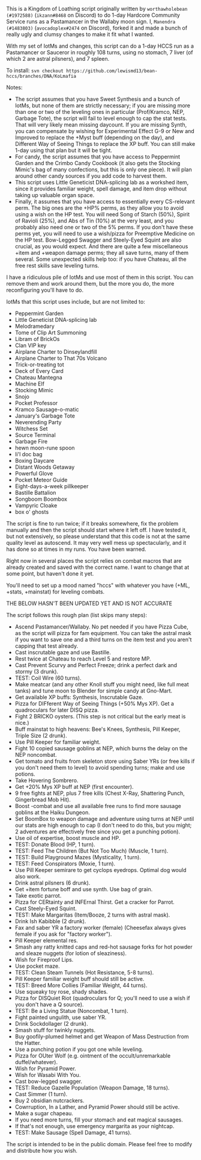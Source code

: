 This is a Kingdom of Loathing script originally written by `worthawholebean (#1972588)` (`ikzann#8468` on Discord) to do 1-day Hardcore Community Service runs as a Pastamancer in the Wallaby moon sign. I, `Manendra (#1483803)` (`avocadoplex#2474` on Discord), forked it and made a bunch of really ugly and clumsy changes to make it fit what I wanted. 

With my set of IotMs and changes, this script can do a 1-day HCCS run as a Pastamancer or Sauceror in roughly 108 turns, using no stomach, 7 liver (of which 2 are astral pilsners), and 7 spleen.

To install:
`svn checkout https://github.com/lewismd13/bean-hccs/branches/DNA/KoLmafia`

Notes:
- The script assumes that you have Sweet Synthesis and a bunch of IotMs, but none of them are strictly necessary; if you are missing more than one or two of the leveling ones in particular (Prof/Kramco, NEP, Garbage Tote), the script will fail to level enough to cap the stat tests. That will very likely mean missing daycount. If you are missing Synth, you can compensate by wishing for Experimental Effect G-9 or New and Improved to replace the +Myst buff (depending on the day), and Different Way of Seeing Things to replace the XP buff. You can still make 1-day using that plan but it will be tight.
- For candy, the script assumes that you have access to Peppermint Garden and the Crimbo Candy Cookbook (it also gets the Stocking Mimic's bag of many confections, but this is only one piece). It will plan around other candy sources if you add code to harvest them.
- This script uses Little Geneticist DNA-splicing lab as a workshed item, since it provides familiar weight, spell damage, and item drop without taking up valuable organ space.
- Finally, it assumes that you have access to essentially every CS-relevant perm. The big ones are the +HP% perms, as they allow you to avoid using a wish on the HP test. You will need Song of Starch (50%), Spirit of Ravioli (25%), and Abs of Tin (10%) at the very least, and you probably also need one or two of the 5% perms. If you don't have these perms yet, you will need to use a wish/pizza for Preemptive Medicine on the HP test. Bow-Legged Swagger and Steely-Eyed Squint are also crucial, as you would expect. And there are quite a few miscellaneous +item and +weapon damage perms; they all save turns, many of them several. Some unexpected skills help too: if you have Chateau, all the free rest skills save leveling turns.

I have a ridiculous pile of IotMs and use most of them in this script. You can remove them and work around them, but the more you do, the more reconfiguring you'll have to do.

IotMs that this script uses include, but are not limited to:

- Peppermint Garden
- Little Geneticist DNA-splicing lab
- Melodramedary
- Tome of Clip Art Summoning
- Libram of BrickOs
- Clan VIP key
- Airplane Charter to Dinseylandfill
- Airplane Charter to That 70s Volcano
- Trick-or-treating tot
- Deck of Every Card
- Chateau Mantegna
- Machine Elf
- Stocking Mimic
- Snojo
- Pocket Professor
- Kramco Sausage-o-matic
- January's Garbage Tote
- Neverending Party
- Witchess Set
- Source Terminal
- Garbage Fire
- hewn moon-rune spoon
- li'l doc bag
- Boxing Daycare
- Distant Woods Getaway
- Powerful Glove
- Pocket Meteor Guide
- Eight-days-a-week pillkeeper
- Bastille Battalion
- Songboom Boombox
- Vampyric Cloake
- box o' ghosts

The script is fine to run twice; if it breaks somewhere, fix the problem manually and then the script should start where it left off. I have tested it, but not extensively, so please understand that this code is not at the same quality level as autoscend. It may very well mess up spectacularly, and it has done so at times in my runs. You have been warned.

Right now in several places the script relies on combat macros that are already created and saved with the correct name. I want to change that at some point, but haven't done it yet.

You'll need to set up a mood named "hccs" with whatever you have (+ML, +stats, +mainstat) for leveling combats.

THE BELOW HASN'T BEEN UPDATED YET AND IS NOT ACCURATE

The script follows this rough plan (list skips many steps):
- Ascend Pastamancer/Wallaby. No pet needed if you have Pizza Cube, as the script will pizza for fam equipment. You can take the astral mask if you want to save one and a third turns on the item test and you aren't capping that test already.
- Cast inscrutable gaze and use Bastille.
- Rest twice at Chateau to reach Level 5 and restore MP.
- Cast Prevent Scurvy and Perfect Freeze; drink a perfect dark and stormy (3 drunk).
- TEST: Coil Wire (60 turns).
- Make meatcar (and any other Knoll stuff you might need, like full meat tanks) and tune moon to Blender for simple candy at Gno-Mart.
- Get available XP buffs: Synthesis, Inscrutable Gaze.
- Pizza for DIFferent Way of Seeing Things (+50% Mys XP). Get a quadroculars for later DISQ pizza.
- Fight 2 BRICKO oysters. (This step is not critical but the early meat is nice.)
- Buff mainstat to high heavens: Bee's Knees, Synthesis, Pill Keeper, Triple Size (2 drunk).
- Use Pill Keeper for familiar weight.
- Fight 10 copied sausage goblins at NEP, which burns the delay on the NEP noncombat.
- Get tomato and fruits from skeleton store using Saber YRs (or free kills if you don't need them to level) to avoid spending turns; make and use potions.
- Take Hovering Sombrero.
- Get +20% Mys XP buff at NEP (first encounter).
- 9 free fights at NEP, plus 7 free kills (Chest X-Ray, Shattering Punch, Gingerbread Mob Hit).
- Boost -combat and use all available free runs to find more sausage goblins at the Haiku Dungeon.
- Set BoomBox to weapon damage and adventure using turns at NEP until our stats are high enough to cap (I don't need to do this, but you might; 2 adventures are effectively free since you get a punching potion).
- Use oil of expertise, boost muscle and HP.
- TEST: Donate Blood (HP, 1 turn).
- TEST: Feed The Children (But Not Too Much) (Muscle, 1 turn).
- TEST: Build Playground Mazes (Mysticality, 1 turn).
- TEST: Feed Conspirators (Moxie, 1 turn).
- Use Pill Keeper semirare to get cyclops eyedrops. Optimal dog would also work.
- Drink astral pilsners (6 drunk).
- Get +item fortune boff and use synth. Use bag of grain.
- Take exotic parrot.
- Pizza for CERtainty and INFErnal Thirst. Get a cracker for Parrot.
- Cast Steely-Eyed Squint.
- TEST: Make Margaritas (Item/Booze, 2 turns with astral mask).
- Drink Ish Kabibble (2 drunk).
- Fax and saber YR a factory worker (female) (Cheesefax always gives female if you ask for "factory worker").
- Pill Keeper elemental res.
- Smash any ratty knitted caps and red-hot sausage forks for hot powder and sleaze nuggets (for lotion of sleaziness).
- Wish for Fireproof Lips.
- Use pocket maze.
- TEST: Clean Steam Tunnels (Hot Resistance, 5-8 turns).
- Pill Keeper familiar weight buff should still be active.
- TEST: Breed More Collies (Familiar Weight, 44 turns).
- Use squeaky toy rose, shady shades.
- Pizza for DISQuiet Riot (quadroculars for Q; you'll need to use a wish if you don't have a Q source).
- TEST: Be a Living Statue (Noncombat, 1 turn).
- Fight painted ungulith, use saber YR.
- Drink Sockdollager (2 drunk).
- Smash stuff for twinkly nuggets.
- Buy goofily-plumed helmet and get Weapon of Mass Destruction from the Hatter.
- Use a punching potion if you got one while leveling.
- Pizza for OUter Wolf (e.g. ointment of the occult/unremarkable duffel/whatever).
- Wish for Pyramid Power.
- Wish for Wasabi With You.
- Cast bow-legged swagger.
- TEST: Reduce Gazelle Population (Weapon Damage, 18 turns).
- Cast Simmer (1 turn).
- Buy 2 obsidian nutcrackers.
- Cowrruption, In a Lather, and Pyramid Power should still be active.
- Make a sugar chapeau.
- If you need more turns, fill your stomach and eat magical sausages.
- If that's not enough, use emergency margarita as your nightcap.
- TEST: Make Sausage (Spell Damage, 41 turns).

The script is intended to be in the public domain. Please feel free to modify and distribute how you wish.
